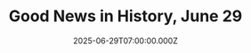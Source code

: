 ---
title: "Good News in History, June 29"
date: 2025-06-29T07:00:00.000Z
category: Human Kindness
externalLink: "https://www.goodnewsnetwork.org/events060629/"
image: ""
excerpt: "30 years ago today, the NASA Space Shuttle Atlantis kicked off a new era in international space cooperation by achieving the first docking with the Russian space station Mir. Beyond the Mir docking, the mission of Atlantis flight STS-71 included a series of spacewalks to reconfigure the station for docking and launching the new Spektr […] The post Good News…"
---